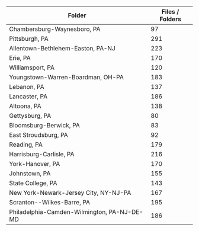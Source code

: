 | Folder                                      |   Files / Folders |
|---------------------------------------------|-------------------|
| Chambersburg-Waynesboro, PA                 |                97 |
| Pittsburgh, PA                              |               291 |
| Allentown-Bethlehem-Easton, PA-NJ           |               223 |
| Erie, PA                                    |               170 |
| Williamsport, PA                            |               120 |
| Youngstown-Warren-Boardman, OH-PA           |               183 |
| Lebanon, PA                                 |               137 |
| Lancaster, PA                               |               186 |
| Altoona, PA                                 |               138 |
| Gettysburg, PA                              |                80 |
| Bloomsburg-Berwick, PA                      |                83 |
| East Stroudsburg, PA                        |                92 |
| Reading, PA                                 |               179 |
| Harrisburg-Carlisle, PA                     |               216 |
| York-Hanover, PA                            |               170 |
| Johnstown, PA                               |               155 |
| State College, PA                           |               143 |
| New York-Newark-Jersey City, NY-NJ-PA       |               167 |
| Scranton--Wilkes-Barre, PA                  |               195 |
| Philadelphia-Camden-Wilmington, PA-NJ-DE-MD |               186 |